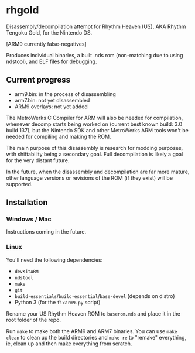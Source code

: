 # rhgold
Disassembly/decompilation attempt for Rhythm Heaven (US), AKA Rhythm Tengoku Gold, for the Nintendo DS.

[ARM9 currently false-negatives]

Produces individual binaries, a built .nds rom (non-matching due to using ndstool), and ELF files for debugging.

## Current progress
* arm9.bin: in the process of disassembling
* arm7.bin: not yet disassembled
* ARM9 overlays: not yet added

The MetroWerks C Compiler for ARM will also be needed for compilation, whenever decomp starts being worked on (current best known build: 3.0 build 137), but the Nintendo SDK and other MetroWerks ARM tools won't be needed for compiling and making the ROM.

The main purpose of this disassembly is research for modding purposes, with shiftability being a secondary goal. Full decompilation is likely a goal for the very distant future.

In the future, when the disassembly and decompilation are far more mature, other language versions or revisions of the ROM (if they exist) will be supported.

## Installation
### Windows / Mac
Instructions coming in the future.

### Linux
You'll need the following dependencies:

* `devKitARM`
* `ndstool`
* `make`
* `git`
* `build-essentials`/`build-essential`/`base-devel` (depends on distro)
* Python 3 (for the `fixarm9.py` script)

Rename your US Rhythm Heaven ROM to `baserom.nds` and place it in the root folder of the repo.

Run `make` to make both the ARM9 and ARM7 binaries. You can use `make clean` to clean up the build directories and `make re` to "remake" everything, ie, clean up and then make everything from scratch.